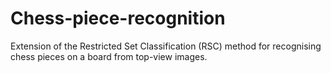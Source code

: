 # Chess-piece-recognition
Extension of the Restricted Set Classification (RSC) method for recognising chess pieces on a board from top-view images.

